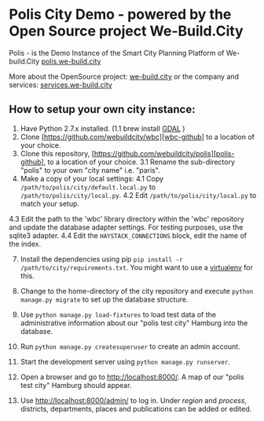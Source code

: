 Polis City Demo - powered by the Open Source project We-Build.City
====================================

Polis - is the Demo Instance of the Smart City Planning Platform of We-build.City [polis.we-build.city][polis]  


More about the OpenSource project: [we-build.city][we-build-city] or the company and services: [services.we-build.city][wbc-services]  


## How to setup your own city instance:

1. Have Python 2.7.x installed.
(1.1 brew install [GDAL][gdal] ) 
2. Clone [https://github.com/webuildcity/wbc][wbc-github] to a location of your choice.
3. Clone this repository, [https://github.com/webuildcity/polis][polis-github], to a location of your choice.
3.1 Rename the sub-directory "polis" to your own "city name" i.e. "paris". 
4. Make a copy of your local settings:
4.1 Copy `/path/to/polis/city/default.local.py` to `/path/to/polis/city/local.py`.
4.2 Edit `/path/to/polis/city/local.py` to match your setup. 

4.3 Edit the path to the 'wbc' library directory within the 'wbc' repository and update the database adapter settings. For testing purposes, use the sqlite3 adapter.
4.4 Edit the `HAYSTACK_CONNECTIONS` block, edit the name of the index.

7. Install the dependencies using pip `pip install -r /path/to/city/requirements.txt`. You might want to use a [virtualenv][virtualenv] for this.
8. Change to the home-directory of the city repository and execute `python manage.py migrate` to set up the database structure.

9. Use `python manage.py load-fixtures` to load test data of the administrative information about our "polis test city" Hamburg into the database.
10. Run `python manage.py createsuperuser` to create an admin account.
11. Start the development server using `python manage.py runserver`.
12. Open a browser and go to [http://localhost:8000/][polis-home]. A map of our "polis test city" Hamburg should appear.
13. Use [http://localhost:8000/admin/][polis-admin] to log in. Under *region* and *process*, districts, departments, places and publications can be added or edited.



[polis]: http://polis.we-build.city
[polis-github]: https://github.com/webuildcity/polis
[wbc-github]: https://github.com/webuildcity/wbc
[django]: https://docs.djangoproject.com/en/1.8/
[virtualenv]: https://virtualenv.pypa.io/en/latest/
[polis-home]: http://localhost:8000/
[polis-admin]: http://localhost:8000/admin/
[gdal]: http://www.gdal.org/
[we-build-city]: http://we-build.city
[wbc-services]: http://services.we-build.city
